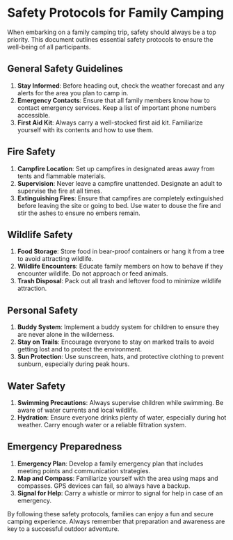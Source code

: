 # Safety Protocols for Family Camping

When embarking on a family camping trip, safety should always be a top priority. This document outlines essential safety protocols to ensure the well-being of all participants.

## General Safety Guidelines

1. **Stay Informed**: Before heading out, check the weather forecast and any alerts for the area you plan to camp in.
2. **Emergency Contacts**: Ensure that all family members know how to contact emergency services. Keep a list of important phone numbers accessible.
3. **First Aid Kit**: Always carry a well-stocked first aid kit. Familiarize yourself with its contents and how to use them.

## Fire Safety

1. **Campfire Location**: Set up campfires in designated areas away from tents and flammable materials.
2. **Supervision**: Never leave a campfire unattended. Designate an adult to supervise the fire at all times.
3. **Extinguishing Fires**: Ensure that campfires are completely extinguished before leaving the site or going to bed. Use water to douse the fire and stir the ashes to ensure no embers remain.

## Wildlife Safety

1. **Food Storage**: Store food in bear-proof containers or hang it from a tree to avoid attracting wildlife.
2. **Wildlife Encounters**: Educate family members on how to behave if they encounter wildlife. Do not approach or feed animals.
3. **Trash Disposal**: Pack out all trash and leftover food to minimize wildlife attraction.

## Personal Safety

1. **Buddy System**: Implement a buddy system for children to ensure they are never alone in the wilderness.
2. **Stay on Trails**: Encourage everyone to stay on marked trails to avoid getting lost and to protect the environment.
3. **Sun Protection**: Use sunscreen, hats, and protective clothing to prevent sunburn, especially during peak hours.

## Water Safety

1. **Swimming Precautions**: Always supervise children while swimming. Be aware of water currents and local wildlife.
2. **Hydration**: Ensure everyone drinks plenty of water, especially during hot weather. Carry enough water or a reliable filtration system.

## Emergency Preparedness

1. **Emergency Plan**: Develop a family emergency plan that includes meeting points and communication strategies.
2. **Map and Compass**: Familiarize yourself with the area using maps and compasses. GPS devices can fail, so always have a backup.
3. **Signal for Help**: Carry a whistle or mirror to signal for help in case of an emergency.

By following these safety protocols, families can enjoy a fun and secure camping experience. Always remember that preparation and awareness are key to a successful outdoor adventure.